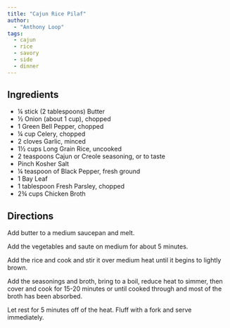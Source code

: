 ```yaml
---
title: "Cajun Rice Pilaf"
author:
  - "Anthony Loop"
tags:
  - cajun
  - rice
  - savory
  - side
  - dinner
---
```


## Ingredients

- ¼ stick (2 tablespoons) Butter
- ½ Onion (about 1 cup), chopped
- 1 Green Bell Pepper, chopped
- ¼ cup Celery, chopped
- 2 cloves Garlic, minced
- 1½ cups Long Grain Rice, uncooked
- 2 teaspoons Cajun or Creole seasoning, or to taste
- Pinch Kosher Salt
- ¼ teaspoon of Black Pepper, fresh ground
- 1 Bay Leaf
- 1 tablespoon Fresh Parsley, chopped
- 2¾ cups Chicken Broth

## Directions

Add butter to a medium saucepan and melt.

Add the vegetables and saute on medium for about 5 minutes.

Add the rice and cook and stir it over medium heat until it begins to lightly brown.

Add the seasonings and broth, bring to a boil, reduce heat to simmer, then cover and cook for 15-20 minutes or until cooked through and most of the broth has been absorbed.

Let rest for 5 minutes off of the heat. Fluff with a fork and serve immediately.
